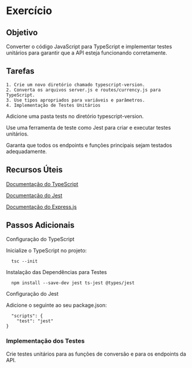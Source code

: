 # Exercício
## Objetivo
Converter o código JavaScript para TypeScript e implementar testes unitários para garantir que a API esteja funcionando corretamente.

## Tarefas
    1. Crie um novo diretório chamado typescript-version.
    2. Converta os arquivos server.js e routes/currency.js para TypeScript.
    3. Use tipos apropriados para variáveis e parâmetros.
    4. Implementação de Testes Unitários

Adicione uma pasta tests no diretório typescript-version.

Use uma ferramenta de teste como Jest para criar e executar testes unitários.

Garanta que todos os endpoints e funções principais sejam testados adequadamente.

## Recursos Úteis

[Documentação do TypeScript](https://www.typescriptlang.org/pt/docs/)

[Documentação do Jest](https://jestjs.io/pt-BR/)

[Documentação do Express.js](https://expressjs.com/pt-br/)


## Passos Adicionais
Configuração do TypeScript

Inicialize o TypeScript no projeto:

```http
  tsc --init
```

Instalação das Dependências para Testes

```http
  npm install --save-dev jest ts-jest @types/jest
```

Configuração do Jest

Adicione o seguinte ao seu package.json:
```http
  "scripts": {
    "test": "jest"
}
```

### Implementação dos Testes

Crie testes unitários para as funções de conversão e para os endpoints da API.